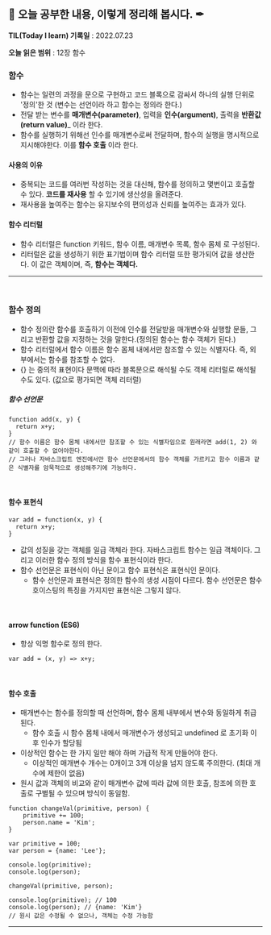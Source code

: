 ## 📕 오늘 공부한 내용, 이렇게 정리해 봅시다. ✒

**TIL(Today I learn) 기록일** : 2022.07.23

**오늘 읽은 범위** : 12장 함수


### 함수
+ 함수는 일련의 과정을 문으로 구현하고 코드 블록으로 감싸서 하나의 실행 단위로 '정의'한 것 (변수는 선언이라 하고 함수는 정의라 한다.)
+ 전달 받는 변수를 __매개변수(parameter)__, 입력을 __인수(argument)__, 출력을 __반환값(return value)___ 이라 한다.
+ 함수를 실행하기 위해선 인수를 매개변수로써 전달하며, 함수의 실행을 명시적으로 지시해야한다. 이를 __함수 호출__ 이라 한다.
#### 사용의 이유
+ 중복되는 코드를 여러번 작성하는 것을 대신해, 함수를 정의하고 몇번이고 호출할 수 있다. __코드를 재사용__ 할 수 있기에 생산성을 올려준다. 
+ 재사용을 높여주는 함수는 유지보수의 편의성과 신뢰를 높여주는 효과가 있다.
#### 함수 리터럴 
+ 함수 리터럴은 function 키워드, 함수 이름, 매개변수 목록, 함수 몸체 로 구성된다.
+ 리터럴은 값을 생성하기 위한 표기법이며 함수 리터럴 또한 평가되어 값을 생산한다. 이 값은 객체이며, 즉, __함수는 객체다.__
---

</br>

### 함수 정의
+ 함수 정의란 함수를 호출하기 이전에 인수를 전달받을 매개변수와 실행할 문들, 그리고 반환할 값을 지정하는 것을 말한다.(정의된 함수는 함수 객체가 된다.)
+ 함수 리터럴에서 함수 이름은 함수 몸체 내에서만 참조할 수 있는 식별자다. 즉, 외부에서는 함수를 참조할 수 없다.
+ {} 는 중의적 표현이다 문맥에 따라 블록문으로 해석될 수도 객체 리터럴로 해석될 수도 있다. (값으로 평가되면 객체 리터럴)

##### 함수 선언문
```
function add(x, y) {
  return x+y;
}
// 함수 이름은 함수 몸체 내에서만 참조할 수 있는 식별자임으로 원래라면 add(1, 2) 와 같이 호출할 수 없어야한다.
// 그러나 자바스크립트 엔진에서만 함수 선언문에서의 함수 객체를 가르키고 함수 이름과 같은 식별자를 암묵적으로 생성해주기에 가능하다.
```

</br>

#### 함수 표현식
```
var add = function(x, y) {
  return x+y;
}
```
+ 값의 성질을 갖는 객체를 일급 객체라 한다. 자바스크립트 함수는 일급 객체이다. 그리고 이러한 함수 정의 방식을 함수 표현식이라 한다.
+ 함수 선언문은 표현식이 아닌 문이고 함수 표현식은 표현식인 문이다.   
   + 함수 선언문과 표현식은 정의한 함수의 생성 시점이 다르다. 함수 선언문은 함수 호이스팅의 특징을 가지지만 표현식은 그렇지 않다.

</br>

#### arrow function (ES6)
+ 항상 익명 함수로 정의 한다.
```
var add = (x, y) => x+y;
```

</br>

#### 함수 호출
+ 매개변수는 함수를 정의할 때 선언하며, 함수 몸체 내부에서 변수와 동일하게 취급된다.
   + 함수 호출 시 함수 몸체 내에서 매개변수가 생성되고 undefined 로 초기화 이후 인수가 할당됨
+ 이상적인 함수는 한 가지 일만 해야 하며 가급적 작게 만들어야 한다. 
   + 이상적인 매개변수 개수는 0개이고 3개 이상을 넘지 않도록 주의한다. (최대 개수에 제한이 없음) 
+ 원시 값과 객체의 비교와 같이 매개변수 값에 따라 값에 의한 호출, 참조에 의한 호출로 구별될 수 있으며 방식이 동일함.
```
function changeVal(primitive, person) {
    primitive += 100;
    person.name = 'Kim';
}

var primitive = 100;
var person = {name: 'Lee'};

console.log(primitive);
console.log(person); 

changeVal(primitive, person);

console.log(primitive); // 100
console.log(person); // {name: 'Kim'}
// 원시 값은 수정될 수 없으나, 객체는 수정 가능함
```




---

</br>


